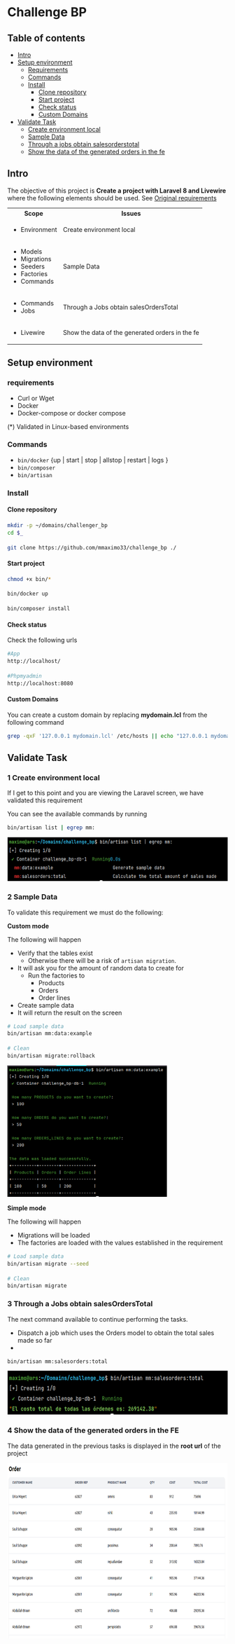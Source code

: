 # Challenge BP

## Table of contents

- [Intro](#intro)
- [Setup environment](#setup-environment)
  - [Requirements](#requirements)
  - [Commands](#commands)
  - [Install](#Install)
    - [Clone repository](#clone-repository)
    - [Start project](#start-project)
    - [Check status](#check-status)
    - [Custom Domains](#custom-domains)
- [Validate Task](#validate-task)
  - [Create environment local](#1-create-environment-local)
  - [Sample Data](#2-sample-data)
  - [Through a jobs obtain salesorderstotal](#3-through-a-jobs-obtain-salesorderstotal)
  - [Show the data of the generated orders in the fe](#4-show-the-data-of-the-generated-orders-in-the-fe)

## Intro 

The objective of this project is **Create a project with Laravel 8 and Livewire** where the following elements should be used. See [Original requirements](docs/Requirements.md)

<table style="width:100%">
  <tr>
    <th>Scope</th>
    <th>Issues</th>
  </tr>
  <tr>
    <td>
        <ul>
            <li>Environment</li>
        </ul>
    </td>
    <td>Create environment local</td>
  </tr>
  <tr>
    <td>
        <ul>
            <li>Models</li>
            <li>Migrations</li>
            <li>Seeders</li>
            <li>Factories</li>
            <li>Commands</li>
        </ul>
    </td>
    <td>Sample Data</td>
  </tr>
    <td>
        <ul>
            <li>Commands</li>
            <li>Jobs</li>
        </ul>
    </td>
    <td>Through a Jobs obtain salesOrdersTotal</td>
  </tr>
  <tr>
    <td>
        <ul>
            <li>Livewire</li>
        </ul>
    </td>
    <td>Show the data of the generated orders in the fe</td>
  </tr>
</table>

## Setup environment 
### requirements
- Curl or Wget
- Docker 
- Docker-compose or docker compose 

(*) Validated in Linux-based environments

### Commands

- `bin/docker` {up | start | stop | allstop | restart | logs }
- `bin/composer` 
- `bin/artisan`


### Install
#### Clone repository
```sh
mkdir -p ~/domains/challenger_bp
cd $_

git clone https://github.com/mmaximo33/challenge_bp ./
```

#### Start project
```sh
chmod +x bin/*

bin/docker up

bin/composer install
```

#### Check status
Check the following urls
```sh
#App
http://localhost/

#Phpmyadmin
http://localhost:8080
```

#### Custom Domains
You can create a custom domain by replacing **mydomain.lcl** from the following command
```sh
grep -qxF '127.0.0.1 mydomain.lcl' /etc/hosts || echo "127.0.0.1 mydomain.lcl" | sudo tee -a /etc/hosts
```

## Validate Task
### 1 Create environment local
If I get to this point and you are viewing the Laravel screen, we have validated this requirement

You can see the available commands by running
```sh
bin/artisan list | egrep mm:
```
<img src="docs/img/commands_list.png" height="100" >

### 2 Sample Data
To validate this requirement we must do the following:

**Custom mode**

The following will happen

- Verify that the tables exist
  - Otherwise there will be a risk of `artisan migration`.
- It will ask you for the amount of random data to create for
  - Run the factories to 
    - Products
    - Orders
    - Order lines
- Create sample data
- It will return the result on the screen

```sh
# Load sample data
bin/artisan mm:data:example

# Clean 
bin/artisan migrate:rollback
```
<img src="docs/img/datasample_custom.png" height="300" >

**Simple mode**

The following will happen

- Migrations will be loaded
- The factories are loaded with the values established in the requirement

```sh
# Load sample data
bin/artisan migrate --seed

# Clean
bin/artisan migrate 
```

### 3 Through a Jobs obtain salesOrdersTotal
The next command available to continue performing the tasks.

- Dispatch a job which uses the Orders model to obtain the total sales made so far
- 
```sh
bin/artisan mm:salesorders:total
```

<img src="docs/img/result_job.png" height="100" >

### 4 Show the data of the generated orders in the FE

The data generated in the previous tasks is displayed in the **root url** of the project

<img src="docs/img/show_data_fe.png" height="400" >


